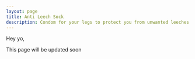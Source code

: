 ```yaml
---
layout: page
title: Anti Leech Sock
description: Condom for your legs to protect you from unwanted leeches.
---
```


Hey yo,

This page will be updated soon